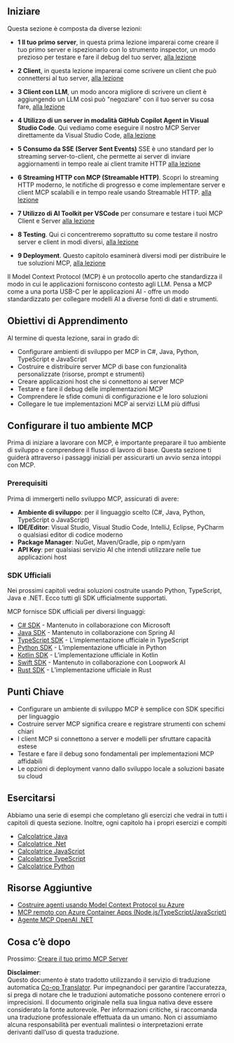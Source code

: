 <!--
CO_OP_TRANSLATOR_METADATA:
{
  "original_hash": "860935ff95d05b006d1d3323e8e3f9e8",
  "translation_date": "2025-07-09T22:30:37+00:00",
  "source_file": "03-GettingStarted/README.md",
  "language_code": "it"
}
-->
## Iniziare  

Questa sezione è composta da diverse lezioni:

- **1 Il tuo primo server**, in questa prima lezione imparerai come creare il tuo primo server e ispezionarlo con lo strumento inspector, un modo prezioso per testare e fare il debug del tuo server, [alla lezione](01-first-server/README.md)

- **2 Client**, in questa lezione imparerai come scrivere un client che può connettersi al tuo server, [alla lezione](02-client/README.md)

- **3 Client con LLM**, un modo ancora migliore di scrivere un client è aggiungendo un LLM così può "negoziare" con il tuo server su cosa fare, [alla lezione](03-llm-client/README.md)

- **4 Utilizzo di un server in modalità GitHub Copilot Agent in Visual Studio Code**. Qui vediamo come eseguire il nostro MCP Server direttamente da Visual Studio Code, [alla lezione](04-vscode/README.md)

- **5 Consumo da SSE (Server Sent Events)** SSE è uno standard per lo streaming server-to-client, che permette ai server di inviare aggiornamenti in tempo reale ai client tramite HTTP [alla lezione](05-sse-server/README.md)

- **6 Streaming HTTP con MCP (Streamable HTTP)**. Scopri lo streaming HTTP moderno, le notifiche di progresso e come implementare server e client MCP scalabili e in tempo reale usando Streamable HTTP. [alla lezione](06-http-streaming/README.md)

- **7 Utilizzo di AI Toolkit per VSCode** per consumare e testare i tuoi MCP Client e Server [alla lezione](07-aitk/README.md)

- **8 Testing**. Qui ci concentreremo soprattutto su come testare il nostro server e client in modi diversi, [alla lezione](08-testing/README.md)

- **9 Deployment**. Questo capitolo esaminerà diversi modi per distribuire le tue soluzioni MCP, [alla lezione](09-deployment/README.md)


Il Model Context Protocol (MCP) è un protocollo aperto che standardizza il modo in cui le applicazioni forniscono contesto agli LLM. Pensa a MCP come a una porta USB-C per le applicazioni AI - offre un modo standardizzato per collegare modelli AI a diverse fonti di dati e strumenti.

## Obiettivi di Apprendimento

Al termine di questa lezione, sarai in grado di:

- Configurare ambienti di sviluppo per MCP in C#, Java, Python, TypeScript e JavaScript
- Costruire e distribuire server MCP di base con funzionalità personalizzate (risorse, prompt e strumenti)
- Creare applicazioni host che si connettono ai server MCP
- Testare e fare il debug delle implementazioni MCP
- Comprendere le sfide comuni di configurazione e le loro soluzioni
- Collegare le tue implementazioni MCP ai servizi LLM più diffusi

## Configurare il tuo ambiente MCP

Prima di iniziare a lavorare con MCP, è importante preparare il tuo ambiente di sviluppo e comprendere il flusso di lavoro di base. Questa sezione ti guiderà attraverso i passaggi iniziali per assicurarti un avvio senza intoppi con MCP.

### Prerequisiti

Prima di immergerti nello sviluppo MCP, assicurati di avere:

- **Ambiente di sviluppo**: per il linguaggio scelto (C#, Java, Python, TypeScript o JavaScript)
- **IDE/Editor**: Visual Studio, Visual Studio Code, IntelliJ, Eclipse, PyCharm o qualsiasi editor di codice moderno
- **Package Manager**: NuGet, Maven/Gradle, pip o npm/yarn
- **API Key**: per qualsiasi servizio AI che intendi utilizzare nelle tue applicazioni host


### SDK Ufficiali

Nei prossimi capitoli vedrai soluzioni costruite usando Python, TypeScript, Java e .NET. Ecco tutti gli SDK ufficialmente supportati.

MCP fornisce SDK ufficiali per diversi linguaggi:
- [C# SDK](https://github.com/modelcontextprotocol/csharp-sdk) - Mantenuto in collaborazione con Microsoft
- [Java SDK](https://github.com/modelcontextprotocol/java-sdk) - Mantenuto in collaborazione con Spring AI
- [TypeScript SDK](https://github.com/modelcontextprotocol/typescript-sdk) - L’implementazione ufficiale in TypeScript
- [Python SDK](https://github.com/modelcontextprotocol/python-sdk) - L’implementazione ufficiale in Python
- [Kotlin SDK](https://github.com/modelcontextprotocol/kotlin-sdk) - L’implementazione ufficiale in Kotlin
- [Swift SDK](https://github.com/modelcontextprotocol/swift-sdk) - Mantenuto in collaborazione con Loopwork AI
- [Rust SDK](https://github.com/modelcontextprotocol/rust-sdk) - L’implementazione ufficiale in Rust

## Punti Chiave

- Configurare un ambiente di sviluppo MCP è semplice con SDK specifici per linguaggio
- Costruire server MCP significa creare e registrare strumenti con schemi chiari
- I client MCP si connettono a server e modelli per sfruttare capacità estese
- Testare e fare il debug sono fondamentali per implementazioni MCP affidabili
- Le opzioni di deployment vanno dallo sviluppo locale a soluzioni basate su cloud

## Esercitarsi

Abbiamo una serie di esempi che completano gli esercizi che vedrai in tutti i capitoli di questa sezione. Inoltre, ogni capitolo ha i propri esercizi e compiti

- [Calcolatrice Java](./samples/java/calculator/README.md)
- [Calcolatrice .Net](../../../03-GettingStarted/samples/csharp)
- [Calcolatrice JavaScript](./samples/javascript/README.md)
- [Calcolatrice TypeScript](./samples/typescript/README.md)
- [Calcolatrice Python](../../../03-GettingStarted/samples/python)

## Risorse Aggiuntive

- [Costruire agenti usando Model Context Protocol su Azure](https://learn.microsoft.com/azure/developer/ai/intro-agents-mcp)
- [MCP remoto con Azure Container Apps (Node.js/TypeScript/JavaScript)](https://learn.microsoft.com/samples/azure-samples/mcp-container-ts/mcp-container-ts/)
- [Agente MCP OpenAI .NET](https://learn.microsoft.com/samples/azure-samples/openai-mcp-agent-dotnet/openai-mcp-agent-dotnet/)

## Cosa c’è dopo

Prossimo: [Creare il tuo primo MCP Server](01-first-server/README.md)

**Disclaimer**:  
Questo documento è stato tradotto utilizzando il servizio di traduzione automatica [Co-op Translator](https://github.com/Azure/co-op-translator). Pur impegnandoci per garantire l’accuratezza, si prega di notare che le traduzioni automatiche possono contenere errori o imprecisioni. Il documento originale nella sua lingua nativa deve essere considerato la fonte autorevole. Per informazioni critiche, si raccomanda una traduzione professionale effettuata da un umano. Non ci assumiamo alcuna responsabilità per eventuali malintesi o interpretazioni errate derivanti dall’uso di questa traduzione.